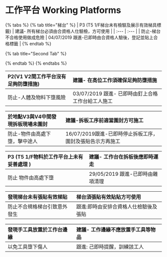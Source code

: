 # 工作平台 Working Platforms

{% tabs %}
{% tab title="梯台" %}
| P3 \(T5 1/F梯台未有檢驗及展示有效梯具標籤\) | 建議- 所有梯台必須由合資格人仕驗檢，方可使用 |
| :--- | :--- |
| 防止-梯台不合格使用做成危險 | 04/07/2019 跟進-已即時由合資格人驗後，登記並貼上合格標籤 |
{% endtab %}

{% tab title="Second Tab" %}

{% endtab %}
{% endtabs %}

| P2\(V1 V2間工作平台沒有足夠防墮措施\) | 建議- 在高位工作須確保足夠防墮措施 |
| :--- | :--- |
| 防止-人體及物料下墮風險 | 03/07/2019 跟進- 已即時由釘上合格工作台給工人施工 |

| 於地點V3與V4中間發現拆板現場未圍封 | 建議-拆板工序前適當圍封方可施工 |
| :--- | :--- |
| 防止-物件由高處下墮，擊中途人 | 16/07/2019跟進-已即時停止拆板工序，圍封及張貼告示方再施工 |

| P3 \(T5 1/F物料於工作平台上未有妥善處理 \) | 建議- 工作台在拆板後應即時運走 |
| :--- | :--- |
| 防止 物件由高處下墮 | 29/05/2019 跟進-已即時由雜項清理 |

| 發現梯台未有張貼有效梯貼 | 梯台須張貼有效貼貼方可使用 |
| :--- | :--- |
| 防止不合規格梯台引致意外發生 | 跟進:即時由安排合資格人仕檢驗後及張貼 |

| 發現手工具放置於工作台邊緣 | 建議- 工作邊緣不應放置手工具等物品 |
| :--- | :--- |
| 以免工具墮下傷人 | 跟進: 己即時提醒，訓練該工人 |

